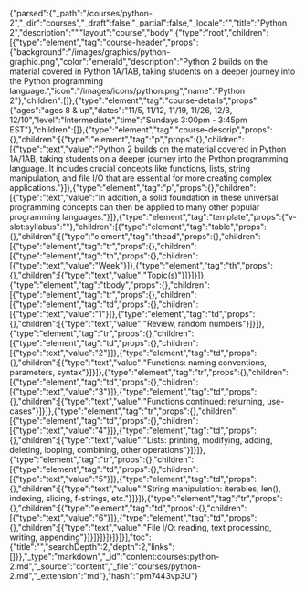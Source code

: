 {"parsed":{"_path":"/courses/python-2","_dir":"courses","_draft":false,"_partial":false,"_locale":"","title":"Python 2","description":"","layout":"course","body":{"type":"root","children":[{"type":"element","tag":"course-header","props":{"background":"/images/graphics/python-graphic.png","color":"emerald","description":"Python 2 builds on the material covered in Python 1A/1AB, taking students on a deeper journey into the Python programming language.","icon":"/images/icons/python.png","name":"Python 2"},"children":[]},{"type":"element","tag":"course-details","props":{"ages":"ages 8 & up","dates":"11/5, 11/12, 11/19, 11/26, 12/3, 12/10","level":"Intermediate","time":"Sundays 3:00pm - 3:45pm EST"},"children":[]},{"type":"element","tag":"course-descrip","props":{},"children":[{"type":"element","tag":"p","props":{},"children":[{"type":"text","value":"Python 2 builds on the material covered in Python 1A/1AB, taking students on a deeper journey into the Python programming language. It includes crucial concepts like functions, lists, string manipulation, and file I/O that are essential for more creating complex applications."}]},{"type":"element","tag":"p","props":{},"children":[{"type":"text","value":"In addition, a solid foundation in these universal programming concepts can then be applied to many other popular programming languages."}]},{"type":"element","tag":"template","props":{"v-slot:syllabus":""},"children":[{"type":"element","tag":"table","props":{},"children":[{"type":"element","tag":"thead","props":{},"children":[{"type":"element","tag":"tr","props":{},"children":[{"type":"element","tag":"th","props":{},"children":[{"type":"text","value":"Week"}]},{"type":"element","tag":"th","props":{},"children":[{"type":"text","value":"Topic(s)"}]}]}]},{"type":"element","tag":"tbody","props":{},"children":[{"type":"element","tag":"tr","props":{},"children":[{"type":"element","tag":"td","props":{},"children":[{"type":"text","value":"1"}]},{"type":"element","tag":"td","props":{},"children":[{"type":"text","value":"Review, random numbers"}]}]},{"type":"element","tag":"tr","props":{},"children":[{"type":"element","tag":"td","props":{},"children":[{"type":"text","value":"2"}]},{"type":"element","tag":"td","props":{},"children":[{"type":"text","value":"Functions: naming conventions, parameters, syntax"}]}]},{"type":"element","tag":"tr","props":{},"children":[{"type":"element","tag":"td","props":{},"children":[{"type":"text","value":"3"}]},{"type":"element","tag":"td","props":{},"children":[{"type":"text","value":"Functions continued: returning, use-cases"}]}]},{"type":"element","tag":"tr","props":{},"children":[{"type":"element","tag":"td","props":{},"children":[{"type":"text","value":"4"}]},{"type":"element","tag":"td","props":{},"children":[{"type":"text","value":"Lists: printing, modifying, adding, deleting, looping, combining, other operations"}]}]},{"type":"element","tag":"tr","props":{},"children":[{"type":"element","tag":"td","props":{},"children":[{"type":"text","value":"5"}]},{"type":"element","tag":"td","props":{},"children":[{"type":"text","value":"String manipulation: iterables, len(), indexing, slicing, f-strings, etc."}]}]},{"type":"element","tag":"tr","props":{},"children":[{"type":"element","tag":"td","props":{},"children":[{"type":"text","value":"6"}]},{"type":"element","tag":"td","props":{},"children":[{"type":"text","value":"File I/O: reading, text processing, writing, appending"}]}]}]}]}]}]}],"toc":{"title":"","searchDepth":2,"depth":2,"links":[]}},"_type":"markdown","_id":"content:courses:python-2.md","_source":"content","_file":"courses/python-2.md","_extension":"md"},"hash":"pm7443vp3U"}
